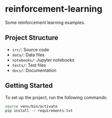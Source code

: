 # reinforcement-learning
Some reinforcement learning examples.

## Project Structure

- `src/`: Source code
- `data/`: Data files
- `notebooks/`: Jupyter notebooks
- `tests/`: Test files
- `docs/`: Documentation

## Getting Started

To set up the project, run the following commands:

```bash
source venv/bin/activate
pip install -r requirements.txt
```
